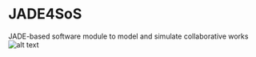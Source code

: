 # JADE4SoS
JADE-based software module to model and simulate collaborative works 
![alt text](https://github.com/zele-git/JADE4SoS/issues/2#issue-1174545968)
